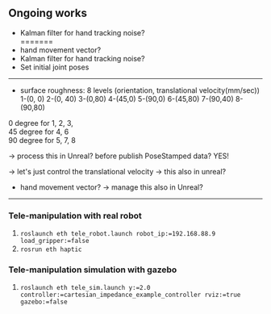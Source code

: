 ## Ongoing works

* Kalman filter for hand tracking noise?   
=======
* hand movement vector?   
* Kalman filter for hand tracking noise?  
* Set initial joint poses
--------

* surface roughness: 8 levels (orientation, translational velocity(mm/sec))    
  1-(0, 0) 2-(0, 40) 3-(0,80) 4-(45,0) 5-(90,0) 6-(45,80) 7-(90,40) 8-(90,80) 

0 degree for 1, 2, 3,   
45 degree for 4, 6    
90 degree for 5, 7, 8   

-> process this in Unreal? before publish PoseStamped data? YES!

-> let's just control the translational velocity -> this also in unreal?
* hand movement vector? -> manage this also in Unreal?

----

### Tele-manipulation with real robot  

1. `roslaunch eth tele_robot.launch robot_ip:=192.168.88.9 load_gripper:=false`   
2. `rosrun eth haptic`

### Tele-manipulation simulation with gazebo

1. `roslaunch eth tele_sim.launch y:=2.0 controller:=cartesian_impedance_example_controller rviz:=true gazebo:=false`